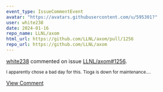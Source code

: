 ```yaml
---
event_type: IssueCommentEvent
avatar: "https://avatars.githubusercontent.com/u/595301?"
user: white238
date: 2024-01-16
repo_name: LLNL/axom
html_url: https://github.com/LLNL/axom/pull/1256
repo_url: https://github.com/LLNL/axom
---
```


<a href='https://github.com/white238' target='_blank'>white238</a> commented on issue <a href='https://github.com/LLNL/axom/pull/1256' target='_blank'>LLNL/axom#1256</a>.

<small>I apparently chose a bad day for this. Tioga is down for maintenance....</small>

<a href='https://github.com/LLNL/axom/pull/1256' target='_blank'>View Comment</a>